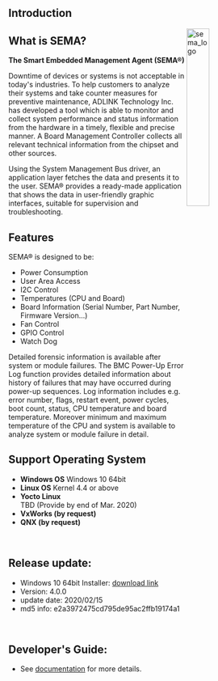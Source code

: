 ## Introduction



<img src="https://cdn.adlinktech.com/webupd/en/Upload/ProductNews/logo_sema.png" alt="sema_logo" width="30%" align="right"  />

## What is SEMA?

**The Smart Embedded Management Agent (SEMA®)** 

Downtime of devices or systems is not acceptable in today's industries. To help customers to analyze their 
systems and take counter measures for preventive maintenance, ADLINK Technology Inc. has developed a tool which is able to monitor and collect system performance and status information from the hardware in a timely, flexible and precise manner. A Board Management Controller collects all relevant technical information from the chipset and other sources.

Using the System Management Bus driver, an application layer fetches the data and presents it to the user. 
SEMA® provides a ready-made application that shows the data in user-friendly graphic interfaces, suitable 
for supervision and troubleshooting.



Features
----------

SEMA® is designed to be:

* Power Consumption
* User Area Access
* I2C Control 
* Temperatures (CPU and Board)
* Board Information (Serial Number, Part Number, Firmware Version...)
* Fan Control
* GPIO Control
* Watch Dog  


Detailed forensic information is available after system or module failures. The BMC Power-Up Error Log function provides detailed information about history of failures that may have occurred during power-up sequences. Log information includes e.g. error number, flags, restart event, power cycles, boot count, status, CPU temperature and board temperature. Moreover minimum and maximum temperature of the CPU and system is available to analyze system or module failure in detail.



Support Operating System
--------------------------
* **Windows OS**
      Windows 10 64bit
* **Linux OS**
       Kernel 4.4 or above
* **Yocto Linux**  
      TBD (Provide by end of Mar. 2020)
* **VxWorks (by request)** 
* **QNX (by request)**

  
   
<br>

## Release update:
* Windows 10 64bit Installer: [download link](https://hq0epm0west0us0storage.blob.core.windows.net/public/SEMA%204.0.0_20200215.rar)
* Version: 4.0.0
* update date: 2020/02/15
* md5 info: e2a3972475cd795de95ac2ffb19174a1


<br>

## Developer's Guide: 
* See [documentation](https://adlink-epm.github.io/sema-doc/#/) for more details.
   
